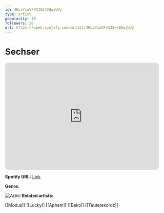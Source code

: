 ```yaml
---
id: 4HLsYiuVF7XJSk4QUwjUVy
type: artist
popularity: 18
followers: 20
url: https://open.spotify.com/artist/4HLsYiuVF7XJSk4QUwjUVy
---
```

# Sechser

<iframe style="border-radius:12px" src="https://open.spotify.com/embed/artist/4HLsYiuVF7XJSk4QUwjUVy" width="100%" height="352" frameBorder="0" allowfullscreen="" allow="autoplay; clipboard-write; encrypted-media; fullscreen; picture-in-picture" loading="lazy"></iframe>

**Spotify URL:** [Link](https://open.spotify.com/artist/4HLsYiuVF7XJSk4QUwjUVy)

**Genre:** 

![Artist](https://i.scdn.co/image/ab67616d0000b2736aced1ad14f069de8849ce0c)
**Related artists:**

[[Modus]]
[[Lucky]]
[[Aphem]]
[[Beko]]
[[Teuterekordz]]
